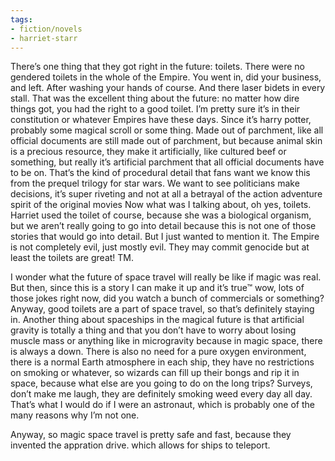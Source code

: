 ```yaml
---
tags:
- fiction/novels
- harriet-starr
---
```


There’s one thing that they got right in the future: toilets. There were
no gendered toilets in the whole of the Empire. You went in, did your
business, and left. After washing your hands of course. And there laser
bidets in every stall. That was the excellent thing about the future: no
matter how dire things got, you had the right to a good toilet. I’m
pretty sure it’s in their constitution or whatever Empires have these
days. Since it’s harry potter, probably some magical scroll or some
thing. Made out of parchment, like all official documents are still made
out of parchment, but because animal skin is a precious resource, they
make it artificially, like cultured beef or something, but really it’s
artificial parchment that all official documents have to be on. That’s
the kind of procedural detail that fans want we know this from the
prequel trilogy for star wars. We want to see politicians make
decisions, it’s super riveting and not at all a betrayal of the action
adventure spirit of the original movies Now what was I talking about, oh
yes, toilets. Harriet used the toilet of course, because she was a
biological organism, but we aren’t really going to go into detail
because this is not one of those stories that would go into detail. But
I just wanted to mention it. The Empire is not completely evil, just
mostly evil. They may commit genocide but at least the toilets are
great! TM.

I wonder what the future of space travel will really be like if magic
was real. But then, since this is a story I can make it up and it’s
true™ wow, lots of those jokes right now, did you watch a bunch of
commercials or something? Anyway, good toilets are a part of space
travel, so that’s definitely staying in. Another thing about spaceships
in the magical future is that artificial gravity is totally a thing and
that you don’t have to worry about losing muscle mass or anything like
in microgravity because in magic space, there is always a down. There is
also no need for a pure oxygen environment, there is a normal Earth
atmosphere in each ship, they have no restrictions on smoking or
whatever, so wizards can fill up their bongs and rip it in space,
because what else are you going to do on the long trips? Surveys, don’t
make me laugh, they are definitely smoking weed every day all day.
That’s what I would do if I were an astronaut, which is probably one of
the many reasons why I’m not one.

Anyway, so magic space travel is pretty safe and fast, because they
invented the appration drive. which allows for ships to teleport.
